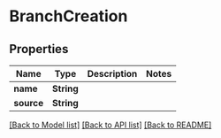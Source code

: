 # BranchCreation

## Properties

Name | Type | Description | Notes
------------ | ------------- | ------------- | -------------
**name** | **String** |  | 
**source** | **String** |  | 

[[Back to Model list]](../README.md#documentation-for-models) [[Back to API list]](../README.md#documentation-for-api-endpoints) [[Back to README]](../README.md)


